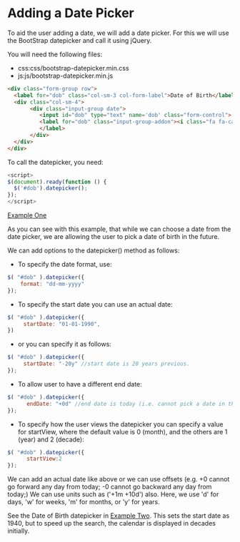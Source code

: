 # Adding a Date Picker

To aid the user adding a date, we will add a date picker. For this we will use the BootStrap datepicker and call it using jQuery.

You will need the following files:

- css:css/bootstrap-datepicker.min.css
- js:js/bootstrap-datepicker.min.js

```html
<div class="form-group row">
  <label for="dob" class="col-sm-3 col-form-label">Date of Birth</label>
  <div class="col-sm-4">
       <div class="input-group date">
          <input id="dob" type="text" name='dob' class="form-control">
          <label for="dob" class="input-group-addon"><i class="fa fa-calendar-check-o"></i>
          </label>
       </div>
  </div>
</div>
```

To call the datepicker, you need:

```js
<script>
$(document).ready(function () {
  $('#dob').datepicker();
});
</script>
```

<a href="archives/examples/formexample1.htm" target = "_ blank">Example One</a>


As you can see with this example, that while we can choose a date from the date picker, we are allowing the user to pick a date of birth in the future.

We can add options to the datepicker() method as follows:

- To specify the date format, use:
```js
$( "#dob" ).datepicker({
    format: "dd-mm-yyyy"
});
```

- To specify the start date you can use an actual date:
```js
$( "#dob" ).datepicker({
     startDate: "01-01-1990",
})
```

- or you can specify it as follows:
```js
$( "#dob" ).datepicker({
     startDate: "-20y" //start date is 20 years previous.
});
```

- To allow user to have a different end date:
```js
$( "#dob" ).datepicker({
      endDate: "+0d" //end date is today (i.e. cannot pick a date in the future).
});
```

- To specify how the user views the datepicker you can specify a value for startView, where the default value is 0 (month), and the others are 1 (year) and 2 (decade):
```js
$( "#dob" ).datepicker({
      startView:2
});
```

We can add an actual date like above or we can use offsets (e.g. +0 cannot go forward any day from today; -0 cannot go backward any day from today;) We can use units such as ('+1m +10d') also. Here, we use 'd' for days, 'w' for weeks, 'm' for months, or 'y' for years.

See the Date of Birth datepicker in <a href="archives/examples/formexample2.htm" target = "_ blank">Example Two</a>. This sets the start date as 1940, but to speed up the search, the calendar is displayed in decades initially.
